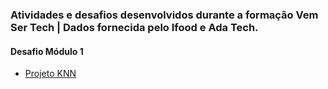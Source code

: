 ### Atividades e desafios desenvolvidos durante a formação Vem Ser Tech | Dados fornecida pelo Ifood e Ada Tech.

#### Desafio Módulo 1
- [Projeto KNN](https://github.com/gustavoaamorim/vemsertech-dados-ifood-ada/tree/main/Logica_de_Programacao_1/desafio_knn)
